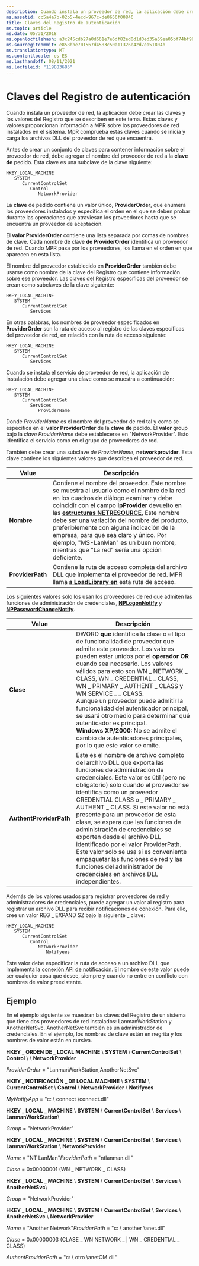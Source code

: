 ```yaml
---
description: Cuando instala un proveedor de red, la aplicación debe crear las claves y los valores del Registro que se describen en este tema.
ms.assetid: cc5a4a7b-02b5-4ecd-967c-de0656f00846
title: Claves del Registro de autenticación
ms.topic: article
ms.date: 05/31/2018
ms.openlocfilehash: a3c245cdb27a0d661e7e6df82ed0d1d0ed35a59ea05bf74bf98ebd39ba3dc791
ms.sourcegitcommit: e858bbe701567d4583c50a11326e42d7ea51804b
ms.translationtype: MT
ms.contentlocale: es-ES
ms.lasthandoff: 08/11/2021
ms.locfileid: "119883685"
---
```

# <a name="authentication-registry-keys"></a>Claves del Registro de autenticación

Cuando instala un proveedor de red, la aplicación debe crear las claves y los valores del Registro que se describen en este tema. Estas claves y valores proporcionan información a MPR sobre los proveedores de red instalados en el sistema. MpR comprueba estas claves cuando se inicia y carga los archivos DLL del proveedor de red que encuentra.

Antes de crear un conjunto de claves para contener información sobre el proveedor de red, debe agregar el nombre del proveedor de red a la **clave de** pedido. Esta clave es una subclave de la clave siguiente:

```
HKEY_LOCAL_MACHINE
   SYSTEM
      CurrentControlSet
         Control
            NetworkProvider
```

La **clave** de pedido contiene un valor único, **ProviderOrder**, que enumera los proveedores instalados y especifica el orden en el que se deben probar durante las operaciones que atraviesan los proveedores hasta que se encuentra un proveedor de aceptación.

El **valor ProviderOrder** contiene una lista separada por comas de nombres de clave. Cada nombre de clave **de ProviderOrder** identifica un proveedor de red. Cuando MPR pasa por los proveedores, los llama en el orden en que aparecen en esta lista.

El nombre del proveedor establecido en **ProviderOrder** también debe usarse como nombre de la clave del Registro que contiene información sobre ese proveedor. Las claves del Registro específicas del proveedor se crean como subclaves de la clave siguiente:

```
HKEY_LOCAL_MACHINE
   SYSTEM
      CurrentControlSet
         Services
```

En otras palabras, los nombres de proveedor especificados en **ProviderOrder** son la ruta de acceso al registro de las claves específicas del proveedor de red, en relación con la ruta de acceso siguiente:

```
HKEY_LOCAL_MACHINE
   SYSTEM
      CurrentControlSet
         Services
```

Cuando se instala el servicio de proveedor de red, la aplicación de instalación debe agregar una clave como se muestra a continuación:

```
HKEY_LOCAL_MACHINE
   SYSTEM
      CurrentControlSet
         Services
            ProviderName
```

Donde *ProviderName* es el nombre del proveedor de red tal y como se especifica en el **valor ProviderOrder** de la **clave de** pedido. El **valor** group bajo la *clave ProviderName* debe establecerse en "NetworkProvider". Esto identifica el servicio como en el grupo de proveedores de red.

También debe crear una subclave *de ProviderName*, **networkprovider**. Esta clave contiene los siguientes valores que describen el proveedor de red.



| Value                       | Descripción                                                                                                                                                                                                                                                                                                                                                                                                                                                                   |
|-----------------------------|-------------------------------------------------------------------------------------------------------------------------------------------------------------------------------------------------------------------------------------------------------------------------------------------------------------------------------------------------------------------------------------------------------------------------------------------------------------------------------|
| **Nombre**<br/>         | Contiene el nombre del proveedor. Este nombre se muestra al usuario como el nombre de la red en los cuadros de diálogo examinar y debe coincidir con el campo **lpProvider** devuelto en las [**estructuras NETRESOURCE.**](/windows/desktop/api/Winnetwk/ns-winnetwk-netresourcea) Este nombre debe ser una variación del nombre del producto, preferiblemente con alguna indicación de la empresa, para que sea claro y único. Por ejemplo, "MS-LanMan" es un buen nombre, mientras que "La red" sería una opción deficiente.<br/> |
| **ProviderPath**<br/> | Contiene la ruta de acceso completa del archivo DLL que implementa el proveedor de red. MPR llama [**a LoadLibrary en**](/windows/desktop/api/libloaderapi/nf-libloaderapi-loadlibrarya) esta ruta de acceso.<br/>                                                                                                                                                                                                                                                                                                                                |



 

Los siguientes valores solo los usan los proveedores de red que admiten las funciones de administración de credenciales, [**NPLogonNotify**](/windows/desktop/api/Npapi/nf-npapi-nplogonnotify) y [**NPPasswordChangeNotify**](/windows/desktop/api/Npapi/nf-npapi-nppasswordchangenotify).



| Value                              | Descripción                                                                                                                                                                                                                                                                                                                                                                                                                                                                                                                                                                     |
|------------------------------------|---------------------------------------------------------------------------------------------------------------------------------------------------------------------------------------------------------------------------------------------------------------------------------------------------------------------------------------------------------------------------------------------------------------------------------------------------------------------------------------------------------------------------------------------------------------------------------|
| **Clase**<br/>               | DWORD **que** identifica la clase o el tipo de funcionalidad de proveedor que admite este proveedor. Los valores pueden estar unidos por el **operador OR** cuando sea necesario. Los valores válidos para esto son WN \_ NETWORK \_ CLASS, WN \_ CREDENTIAL \_ CLASS, WN \_ PRIMARY \_ AUTHENT \_ CLASS y WN SERVICE \_ \_ CLASS.<br/> Aunque un proveedor puede admitir la funcionalidad del autenticador principal, se usará otro medio para determinar qué autenticador es principal.<br/> **Windows XP/2000:** No se admite el cambio de autenticadores principales, por lo que este valor se omite. <br/> |
| **AuthentProviderPath**<br/> | Este es el nombre de archivo completo del archivo DLL que exporta las funciones de administración de credenciales. Este valor es útil (pero no obligatorio) solo cuando el proveedor se identifica como un proveedor CREDENTIAL CLASS o \_ PRIMARY \_ AUTHENT \_ CLASS. Si este valor no está presente para un proveedor de esta clase, se espera que las funciones de administración de credenciales se exporten desde el archivo DLL identificado por el valor ProviderPath. Este valor solo se usa si es conveniente empaquetar las funciones de red y las funciones del administrador de credenciales en archivos DLL independientes.<br/>  |



 

Además de los valores usados para registrar proveedores de red y administradores de credenciales, puede agregar un valor al registro para registrar un archivo DLL para recibir notificaciones de conexión. Para ello, cree un valor REG \_ EXPAND SZ bajo la siguiente \_ clave:

```
HKEY_LOCAL_MACHINE
   SYSTEM
      CurrentControlSet
         Control
            NetworkProvider
               Notifyees
```

Este valor debe especificar la ruta de acceso a un archivo DLL que implementa la [conexión API de notificación](connection-notification-api.md). El nombre de este valor puede ser cualquier cosa que desee, siempre y cuando no entre en conflicto con nombres de valor preexistente.

## <a name="example"></a>Ejemplo

En el ejemplo siguiente se muestran las claves del Registro de un sistema que tiene dos proveedores de red instalados: LanmanWorkStation y AnotherNetSvc. AnotherNetSvc también es un administrador de credenciales. En el ejemplo, los nombres de clave están en negrita y los nombres de valor están en cursiva.

**HKEY \_ ORDEN DE \_ LOCAL MACHINE** \\ **SYSTEM** \\ **CurrentControlSet** \\ **Control** \\  \\ **NetworkProvider**

*ProviderOrder* = "LanmanWorkStation,AnotherNetSvc"

**HKEY \_ NOTIFICACIÓN \_ DE LOCAL MACHINE** \\ **SYSTEM** \\ **CurrentControlSet** \\ **Control** \\ **NetworkProvider** \\ **Notifyees**

*MyNotifyApp* = "c: \\ connect \\connect.dll"

**HKEY \_ LOCAL \_ MACHINE** \\ **SYSTEM** \\ **CurrentControlSet** \\ **Services** \\ **LanmanWorkStation**\\

*Group* = "NetworkProvider"

**HKEY \_ LOCAL \_ MACHINE** \\ **SYSTEM** \\ **CurrentControlSet** \\ **Services** \\ **LanmanWorkStation** \\ **NetworkProvider**

*Name* = "NT LanMan"*ProviderPath* = "ntlanman.dll"

*Clase* = 0x00000001 (WN \_ NETWORK \_ CLASS)

**HKEY \_ LOCAL \_ MACHINE** \\ **SYSTEM** \\ **CurrentControlSet** \\ **Services** \\ **AnotherNetSvc**\\

*Group* = "NetworkProvider"

**HKEY \_ LOCAL \_ MACHINE** \\ **SYSTEM** \\ **CurrentControlSet** \\ **Services** \\ **AnotherNetSvc** \\ **NetworkProvider**

*Name* = "Another Network"*ProviderPath* = "c: \\ another \\anet.dll"

*Clase* = 0x00000003 (CLASE \_ WN NETWORK \_ \| WN \_ CREDENTIAL \_ CLASS)

*AuthentProviderPath* = "c: \\ otro \\anetCM.dll"

 

